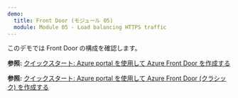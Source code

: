```yaml
---
demo:
  title: Front Door (モジュール 05)
  module: Module 05 - Load balancing HTTPS traffic
---
```

このデモでは Front Door の構成を確認します。

**参照:** [クイックスタート: Azure portal を使用して Azure Front Door を作成する](https://learn.microsoft.com/en-us/azure/frontdoor/create-front-door-portal)

**参照:** [クイックスタート: Azure portal を使用して Azure Front Door (クラシック) を作成する](https://learn.microsoft.com/en-us/azure/frontdoor/quickstart-create-front-door)
